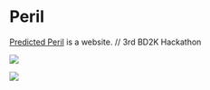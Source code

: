 # Peril

[Predicted Peril](http://grlabs.co/peril/) is a website. // 3rd BD2K Hackathon


![](http://www.puff.me.uk/ss/CqQaJ1Hkqn7Eo.png)


![](http://www.puff.me.uk/ss/AgFiX1P6D8brg.png)
